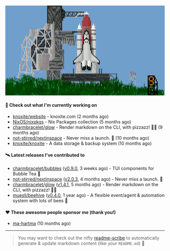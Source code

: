 ![](https://raw.githubusercontent.com/penguwin/penguwin/master/assets/shuttle.gif)

#### 🚀 Check out what I'm currently working on

- [knoxite/website](https://github.com/knoxite/website) - knoxite.com (2 months ago)
- [NixOS/nixpkgs](https://github.com/NixOS/nixpkgs) - Nix Packages collection (5 months ago)
- [charmbracelet/glow](https://github.com/charmbracelet/glow) - Render markdown on the CLI, with pizzazz! 💅🏻 (9 months ago)
- [not-stirred/nextinspace](https://github.com/not-stirred/nextinspace) - Never miss a launch. 🚀 (10 months ago)
- [knoxite/knoxite](https://github.com/knoxite/knoxite) - A data storage &amp; backup system (10 months ago)

#### 🛰️ Latest releases I've contributed to

- [charmbracelet/bubbles](https://github.com/charmbracelet/bubbles) ([v0.9.0](https://github.com/charmbracelet/bubbles/releases/tag/v0.9.0), 3 weeks ago) - TUI components for Bubble Tea 🍡
- [not-stirred/nextinspace](https://github.com/not-stirred/nextinspace) ([v2.0.3](https://github.com/not-stirred/nextinspace/releases/tag/v2.0.3), 4 months ago) - Never miss a launch. 🚀
- [charmbracelet/glow](https://github.com/charmbracelet/glow) ([v1.4.1](https://github.com/charmbracelet/glow/releases/tag/v1.4.1), 5 months ago) - Render markdown on the CLI, with pizzazz! 💅🏻
- [muesli/beehive](https://github.com/muesli/beehive) ([v0.4.0](https://github.com/muesli/beehive/releases/tag/v0.4.0), 1 year ago) - A flexible event/agent &amp; automation system with lots of bees 🐝

#### ❤️ These awesome people sponsor me (thank you!)

- [ma-hartma](https://github.com/ma-hartma) (10 months ago)

---

> You may want to check out the nifty [readme-scribe](https://github.com/muesli/readme-scribe) to automatically generate & update markdown content (like your `README.md`) 🔭